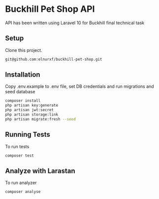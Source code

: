 # Buckhill Pet Shop API

API has been written using Laravel 10 for Buckhill final technical task

## Setup

Clone this project.

```bash
git@github.com:elnurxf/buckhill-pet-shop.git
```

## Installation

Copy .env.example to .env file, set DB credentials and run migrations and seed database

```bash
composer install
php artisan key:generate
php artisan jwt:secret
php artisan storage:link
php artisan migrate:fresh --seed
```

## Running Tests

To run tests

```bash
composer test
```

## Analyze with Larastan

To run analyzer

```bash
composer analyse
```